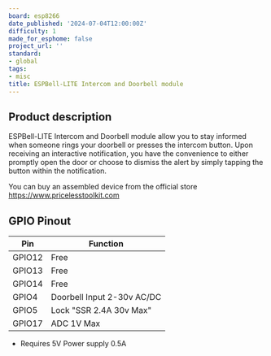 ```yaml
---
board: esp8266
date_published: '2024-07-04T12:00:00Z'
difficulty: 1
made_for_esphome: false
project_url: ''
standard:
- global
tags:
- misc
title: ESPBell-LITE Intercom and Doorbell module
---
```


## Product description

ESPBell-LITE Intercom and Doorbell module allow you to stay informed when someone rings your doorbell or presses the intercom button. Upon receiving an interactive notification, you have the convenience to either promptly open the door or choose to dismiss the alert by simply tapping the button within the notification.

You can buy an assembled device from the official store https://www.pricelesstoolkit.com

## GPIO Pinout

| Pin    | Function                    |
| ------ | -------------------------   |
| GPIO12 | Free                        |
| GPIO13 | Free                        |
| GPIO14 | Free                        |
| GPIO4  | Doorbell Input 2-30v AC/DC  |
| GPIO5  | Lock "SSR 2.4A 30v Max"     |
| GPIO17 | ADC 1V Max                  |
- Requires 5V Power supply 0.5A